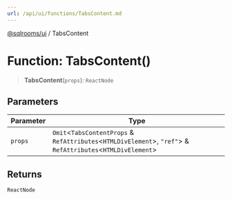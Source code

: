 ```yaml
---
url: /api/ui/functions/TabsContent.md
---
```

[@sqlrooms/ui](../index.md) / TabsContent

# Function: TabsContent()

> **TabsContent**(`props`): `ReactNode`

## Parameters

| Parameter | Type |
| ------ | ------ |
| `props` | `Omit`<`TabsContentProps` & `RefAttributes`<`HTMLDivElement`>, `"ref"`> & `RefAttributes`<`HTMLDivElement`> |

## Returns

`ReactNode`
